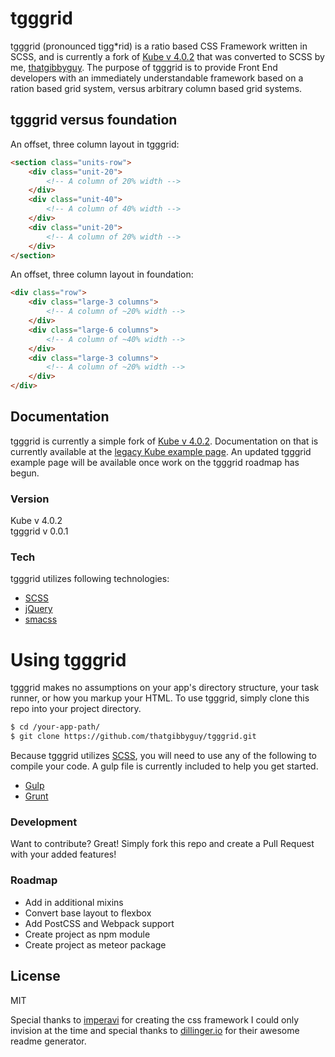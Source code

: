 # tgggrid

tgggrid (pronounced tigg*rid) is a ratio based CSS Framework written in SCSS, and is currently a fork of [Kube v 4.0.2] that was converted to SCSS by me, [thatgibbyguy]. The purpose of tgggrid is to provide Front End developers with an immediately understandable framework based on a ration based grid system, versus arbitrary column based grid systems.

## tgggrid versus foundation

An offset, three column layout in tgggrid:
```html
<section class="units-row">
    <div class="unit-20">
        <!-- A column of 20% width -->
    </div>
    <div class="unit-40">
        <!-- A column of 40% width -->
    </div>
    <div class="unit-20">
        <!-- A column of 20% width -->
    </div>
</section>
```
An offset, three column layout in foundation:
```html
<div class="row">
    <div class="large-3 columns">
        <!-- A column of ~20% width -->
    </div>
    <div class="large-6 columns">
        <!-- A column of ~40% width -->
    </div>
    <div class="large-3 columns">
        <!-- A column of ~20% width -->
    </div>
</div>
```

## Documentation 

tgggrid is currently a simple fork of [Kube v 4.0.2]. Documentation on that is currently available at the [legacy Kube example page]. An updated tgggrid example page will be available once work on the tgggrid roadmap has begun.

### Version
Kube v 4.0.2  
tgggrid v 0.0.1

### Tech
tgggrid utilizes following technologies:

* [SCSS]
* [jQuery]
* [smacss]

# Using tgggrid
tgggrid makes no assumptions on your app's directory structure, your task runner, or how you markup your HTML. To use tgggrid, simply clone this repo into your project directory. 

```sh
$ cd /your-app-path/
$ git clone https://github.com/thatgibbyguy/tgggrid.git
```

Because tgggrid utilizes [SCSS], you will need to use any of the following to compile your code. A gulp file is currently included to help you get started.

* [Gulp]
* [Grunt]

### Development

Want to contribute? Great! Simply fork this repo and create a Pull Request with your added features!

### Roadmap

 - Add in additional mixins
 - Convert base layout to flexbox
 - Add PostCSS and Webpack support
 - Create project as npm module
 - Create project as meteor package

License
----

MIT

Special thanks to [imperavi] for creating the css framework I could only invision at the time and special thanks to [dillinger.io] for their awesome readme generator.

[//]: # (These are reference links used in the body of this note and get stripped out when the markdown processor does its job. There is no need to format nicely because it shouldn't be seen. Thanks SO - http://stackoverflow.com/questions/4823468/store-comments-in-markdown-syntax)

   [Kube v 4.0.2]: <https://github.com/imperavi/kube>
   [thatgibbyguy]: <https://twitter.com/thatgibbyguy>
   [legacy Kube example page]: <http://k1.imperavi.com/>
   [SCSS]: <http://sass-lang.com/>
   [git-repo-url]: <https://github.com/thatgibbyguy/tgggrid.git>
   [smacss]: <https://smacss.com>
   [gulp]: <http://gulpjs.com/>
   [grunt]: <http://gruntjs.com/>
   [jQuery]: <http://jquery.com>
   [dillinger.io]: <http://dillinger.io/>
   [imperavi]: <https://imperavi.com/>


